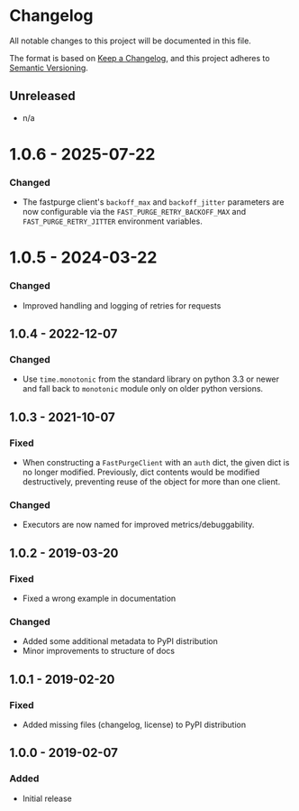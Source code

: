 # Changelog

All notable changes to this project will be documented in this file.

The format is based on [Keep a Changelog](https://keepachangelog.com/en/1.0.0/),
and this project adheres to [Semantic Versioning](https://semver.org/spec/v2.0.0.html).

## Unreleased

- n/a

# 1.0.6 - 2025-07-22

### Changed

- The fastpurge client's `backoff_max` and `backoff_jitter` parameters are now
  configurable via the `FAST_PURGE_RETRY_BACKOFF_MAX` and `FAST_PURGE_RETRY_JITTER`
  environment variables.

# 1.0.5 - 2024-03-22

### Changed

- Improved handling and logging of retries for requests

## 1.0.4 - 2022-12-07

### Changed

- Use `time.monotonic` from the standard library on python 3.3 or newer and fall
  back to `monotonic` module only on older python versions.

## 1.0.3 - 2021-10-07

### Fixed

- When constructing a `FastPurgeClient` with an `auth` dict, the given dict is no
  longer modified. Previously, dict contents would be modified destructively,
  preventing reuse of the object for more than one client.

### Changed

- Executors are now named for improved metrics/debuggability.

## 1.0.2 - 2019-03-20

### Fixed

- Fixed a wrong example in documentation

### Changed

- Added some additional metadata to PyPI distribution
- Minor improvements to structure of docs

## 1.0.1 - 2019-02-20

### Fixed

- Added missing files (changelog, license) to PyPI distribution

## 1.0.0 - 2019-02-07

### Added

- Initial release
